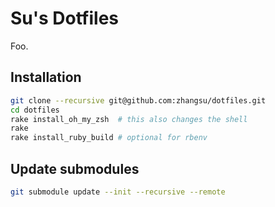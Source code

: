 # Su's Dotfiles

Foo.

## Installation

```Zsh
git clone --recursive git@github.com:zhangsu/dotfiles.git
cd dotfiles
rake install_oh_my_zsh  # this also changes the shell
rake
rake install_ruby_build # optional for rbenv
```

## Update submodules

```Zsh
git submodule update --init --recursive --remote
```
